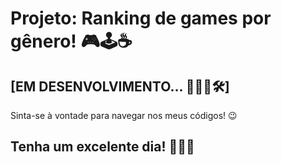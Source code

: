  # Projeto: Ranking de games por gênero! 🎮🕹☕
 ## [EM DESENVOLVIMENTO... 👨🏼‍💻🛠]
 
Sinta-se à vontade para navegar nos meus códigos! 😉

## Tenha um excelente dia! 🎉🙏🏼
